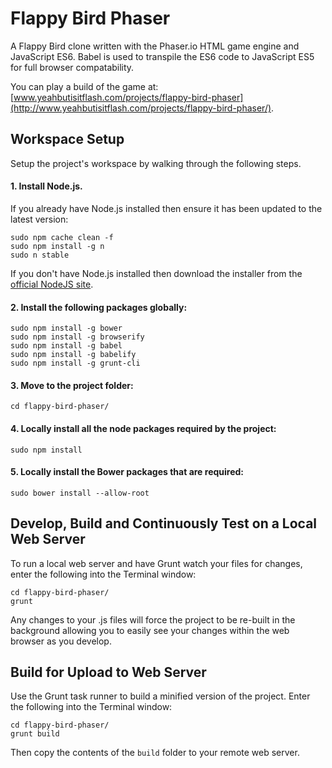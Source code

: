# Flappy Bird Phaser

A Flappy Bird clone written with the Phaser.io HTML game engine and JavaScript ES6. Babel is used to transpile the ES6 code to JavaScript ES5 for full browser compatability.

You can play a build of the game at: [www.yeahbutisitflash.com/projects/flappy-bird-phaser](http://www.yeahbutisitflash.com/projects/flappy-bird-phaser/).

## Workspace Setup
Setup the project's workspace by walking through the following steps.
#### 1. Install Node.js.
If you already have Node.js installed then ensure it has been updated to the latest version:
```
sudo npm cache clean -f
sudo npm install -g n
sudo n stable
```
If you don't have Node.js installed then download the installer from the [official NodeJS site](http://nodejs.org/).

#### 2. Install the following packages globally:
```
sudo npm install -g bower
sudo npm install -g browserify
sudo npm install -g babel
sudo npm install -g babelify
sudo npm install -g grunt-cli
```
#### 3. Move to the project folder:
```
cd flappy-bird-phaser/
```
#### 4. Locally install all the node packages required by the project:
```
sudo npm install
```
#### 5. Locally install the Bower packages that are required:
```
sudo bower install --allow-root
```
## Develop, Build and Continuously Test on a Local Web Server
To run a local web server and have Grunt watch your files for changes, enter the following into the Terminal window:
```
cd flappy-bird-phaser/
grunt
```
Any changes to your .js files will force the project to be re-built in the background allowing you to easily see your changes within the web browser as you develop.
## Build for Upload to Web Server
Use the Grunt task runner to build a minified version of the project. Enter the following into the Terminal window:
```
cd flappy-bird-phaser/
grunt build
```
Then copy the contents of the `build` folder to your remote web server.



